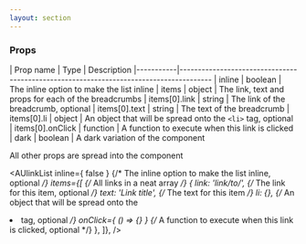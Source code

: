 ```yaml
---
layout: section
---
```


### Props

| Prop name | Type    | Description
|-----------|---------------------------------------------------------------------------------------
| inline           | boolean  | The inline option to make the list inline
| items            | object   | The link, text and props for each of the breadcrumbs
| items[0].link    | string   | The link of the breadcrumb, optional
| items[0].text    | string   | The text of the breadcrumb
| items[0].li      | object   | An object that will be spread onto the `<li>` tag, optional
| items[0].onClick | function | A function to execute when this link is clicked
| dark             | boolean  | A dark variation of the component

All other props are spread into the component


<AUlinkList
  inline={ false }            {/* The inline option to make the list inline, optional */}
  items={[                    {/* All links in a neat array */}
    {
      link: 'link/to/',       {/* The link for this item, optional */}
      text: 'Link title',     {/* The text for this item */}
      li: {},                 {/* An object that will be spread onto the <li> tag, optional */}
      onClick={ () => {} }    {/* A function to execute when this link is clicked, optional */}
    },
  ]},
/>
